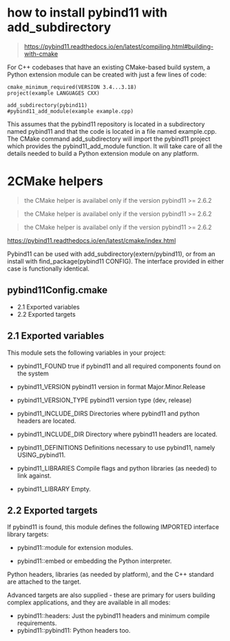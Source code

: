 # how to install pybind11 with add_subdirectory

> https://pybind11.readthedocs.io/en/latest/compiling.html#building-with-cmake

For C++ codebases that have an existing CMake-based build system, a Python extension module can be created with just a few lines of code:

~~~
cmake_minimum_required(VERSION 3.4...3.18)
project(example LANGUAGES CXX)

add_subdirectory(pybind11)
#pybind11_add_module(example example.cpp)
~~~

This assumes that the pybind11 repository is located in a subdirectory named pybind11 and that the code is located in a file named example.cpp. The CMake command add_subdirectory will import the pybind11 project which provides the pybind11_add_module function. It will take care of all the details needed to build a Python extension module on any platform.


# 2CMake helpers

> the CMake helper is availabel only if the version pybind11 >= 2.6.2

> the CMake helper is availabel only if the version pybind11 >= 2.6.2

> the CMake helper is availabel only if the version pybind11 >= 2.6.2

https://pybind11.readthedocs.io/en/latest/cmake/index.html

Pybind11 can be used with add_subdirectory(extern/pybind11), or from an install with find_package(pybind11 CONFIG). The interface provided in either case is functionally identical.

## pybind11Config.cmake

* 2.1 Exported variables
* 2.2 Exported targets

## 2.1 Exported variables
This module sets the following variables in your project:

* pybind11_FOUND
true if pybind11 and all required components found on the system

* pybind11_VERSION
pybind11 version in format Major.Minor.Release

* pybind11_VERSION_TYPE
pybind11 version type (dev, release)

* pybind11_INCLUDE_DIRS
Directories where pybind11 and python headers are located.

* pybind11_INCLUDE_DIR
Directory where pybind11 headers are located.

* pybind11_DEFINITIONS
Definitions necessary to use pybind11, namely USING_pybind11.

* pybind11_LIBRARIES
Compile flags and python libraries (as needed) to link against.

* pybind11_LIBRARY
Empty.


## 2.2 Exported targets

If pybind11 is found, this module defines the following IMPORTED interface library targets:

* pybind11::module
for extension modules.

* pybind11::embed
or embedding the Python interpreter.


Python headers, libraries (as needed by platform), and the C++ standard are attached to the target.

Advanced targets are also supplied - these are primary for users building complex applications, and they are available in all modes:


* pybind11::headers: Just the pybind11 headers and minimum compile requirements.
* pybind11::pybind11: Python headers too.



